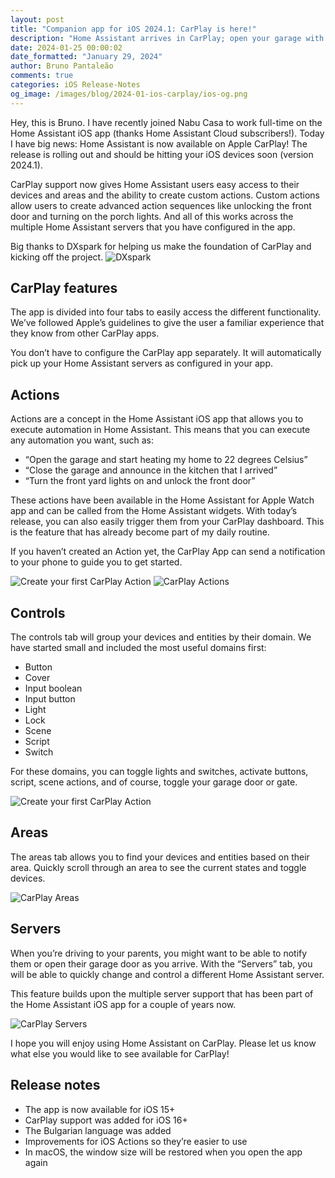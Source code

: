 ```yaml
---
layout: post
title: "Companion app for iOS 2024.1: CarPlay is here!"
description: "Home Assistant arrives in CarPlay; open your garage with a simple tap!"
date: 2024-01-25 00:00:02
date_formatted: "January 29, 2024"
author: Bruno Pantaleão
comments: true
categories: iOS Release-Notes
og_image: /images/blog/2024-01-ios-carplay/ios-og.png
---
```


Hey, this is Bruno. I have recently joined Nabu Casa to work full-time on the Home Assistant iOS app (thanks Home Assistant Cloud subscribers!). Today I have big news: Home Assistant is now available on Apple CarPlay! The release is rolling out and should be hitting your iOS devices soon (version 2024.1).

CarPlay support now gives Home Assistant users easy access to their devices and areas and the ability to create custom actions. Custom actions allow users to create advanced action sequences like unlocking the front door and turning on the porch lights. And all of this works across the multiple Home Assistant servers that you have configured in the app.

<lite-youtube videoid="u__oD7OhdJI" videotitle="Carplay is here!"></lite-youtube>

Big thanks to DXspark for helping us make the foundation of CarPlay and kicking off the project.
![DXspark](/images/blog/2024-01-ios-carplay/dxspark.png)

<!--more-->

## CarPlay features

The app is divided into four tabs to easily access the different functionality. We’ve followed Apple’s guidelines to give the user a familiar experience that they know from other CarPlay apps.

You don’t have to configure the CarPlay app separately. It will automatically pick up your Home Assistant servers as configured in your app. 

## Actions

Actions are a concept in the Home Assistant iOS app that allows you to execute automation in Home Assistant. This means that you can execute any automation you want, such as:

- “Open the garage and start heating my home to 22 degrees Celsius”
- “Close the garage and announce in the kitchen that I arrived”
- “Turn the front yard lights on and unlock the front door”

These actions have been available in the Home Assistant for Apple Watch app and can be called from the Home Assistant widgets. With today’s release, you can also easily trigger them from your CarPlay dashboard. This is the feature that has already become part of my daily routine.

If you haven’t created an Action yet, the CarPlay App can send a notification to your phone to guide you to get started.

![Create your first CarPlay Action](/images/blog/2024-01-ios-carplay/firstaction.png)
![CarPlay Actions](/images/blog/2024-01-ios-carplay/actions.png)

## Controls

The controls tab will group your devices and entities by their domain. We have started small and included the most useful domains first:

- Button
- Cover
- Input boolean
- Input button
- Light
- Lock
- Scene
- Script
- Switch

For these domains, you can toggle lights and switches, activate buttons, script, scene actions, and of course, toggle your garage door or gate.


![Create your first CarPlay Action](/images/blog/2024-01-ios-carplay/controls.png)

## Areas

The areas tab allows you to find your devices and entities based on their area. Quickly scroll through an area to see the current states and toggle devices.

![CarPlay Areas](/images/blog/2024-01-ios-carplay/areas.png)

## Servers

When you’re driving to your parents, you might want to be able to notify them or open their garage door as you arrive. With the “Servers” tab, you will be able to quickly change and control a different Home Assistant server.

This feature builds upon the multiple server support that has been part of the Home Assistant iOS app for a couple of years now.

![CarPlay Servers](/images/blog/2024-01-ios-carplay/servers.png)

I hope you will enjoy using Home Assistant on CarPlay. Please let us know what else you would like to see available for CarPlay!

## Release notes

- The app is now available for iOS 15+
- CarPlay support was added for iOS 16+
- The Bulgarian language was added
- Improvements for iOS Actions so they’re easier to use
- In macOS, the window size will be restored when you open the app again

